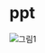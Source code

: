 # ppt

![그림1](https://github.com/mokdongwaterpunch/ppt/assets/138671669/a6394575-8f6d-4292-a3be-990390110653)
